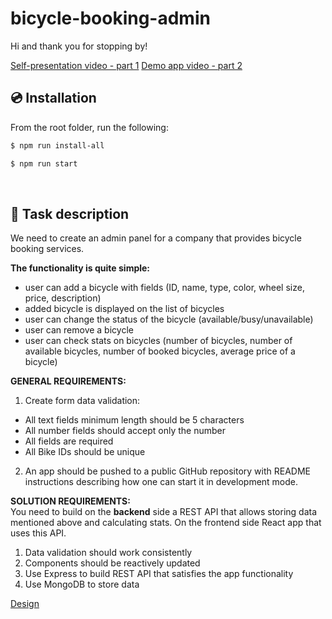 # bicycle-booking-admin

Hi and thank you for stopping by!

[Self-presentation video - part 1](https://www.loom.com/share/3ad5ee193f644177b8aaa69f74a37b69?sid=282015d3-b2db-4eba-abe7-03250e9f2fd5)
[Demo app video - part 2](https://www.loom.com/share/b9c3855ccc5d488ab7e0ceb1e4646203?sid=5faf5d92-72ba-46cb-a3af-93512a132d7d)

## 💿 Installation

From the root folder, run the following:

```bash
$ npm run install-all
```

```bash
$ npm run start
```

<br/>

## 📰 Task description

We need to create an admin panel for a company that provides bicycle booking services.

**The functionality is quite simple:**

- user can add a bicycle with fields (ID, name, type, color, wheel size, price, description)
- added bicycle is displayed on the list of bicycles
- user can change the status of the bicycle (available/busy/unavailable)
- user can remove a bicycle
- user can check stats on bicycles (number of bicycles, number of available bicycles, number of booked bicycles, average
  price of a bicycle)

**GENERAL REQUIREMENTS:**

1. Create form data validation:

- All text fields minimum length should be 5 characters
- All number fields should accept only the number
- All fields are required
- All Bike IDs should be unique

2. An app should be pushed to a public GitHub repository with README instructions describing how one can start it in
   development mode.

**SOLUTION REQUIREMENTS:**  
You need to build on the **backend** side a REST API that allows storing data mentioned above and calculating stats. On
the frontend side React app that uses this API.

1. Data validation should work consistently
2. Components should be reactively updated
3. Use Express to build REST API that satisfies the app functionality
4. Use MongoDB to store data

[Design](https://www.figma.com/file/pIU4QX9TlF6vOw1x1Vf8yB/ADMIN.BIKE-BOOKING.COM?node-id=105:108)